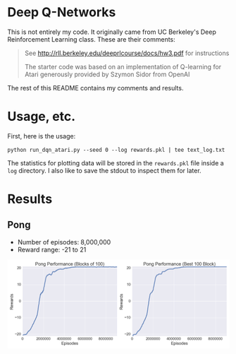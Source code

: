 # Deep Q-Networks

This is not entirely my code. It originally came from UC Berkeley's Deep
Reinforcement Learning class.  These are their comments:

> See http://rll.berkeley.edu/deeprlcourse/docs/hw3.pdf for instructions
> 
> The starter code was based on an implementation of Q-learning for Atari
> generously provided by Szymon Sidor from OpenAI

The rest of this README contains my comments and results. 

# Usage, etc.

First, here is the usage:

```
python run_dqn_atari.py --seed 0 --log rewards.pkl | tee text_log.txt
```

The statistics for plotting data will be stored in the `rewards.pkl` file inside
a `log` directory. I also like to save the stdout to inspect them for later.

# Results

## Pong

- Number of episodes: 8,000,000
- Reward range: -21 to 21

![pong](figures/pong.png?raw=true)
